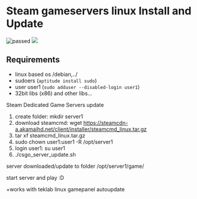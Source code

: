 # Steam gameservers linux Install and Update 

<img src="https://img.shields.io/badge/Build%20Status-passed-green.svg" alt="passed"> <img src="https://img.shields.io/badge/tested%20OS-Debian%20server%2010.1%20x64-blue.svg">

## Requirements
- linux based os /debian,../
- sudoers   (```aptitude install sudo```)
- user user1  (```sudo adduser --disabled-login user1```)
- 32bit libs (x86) and other libs...



Steam Dedicated Game Servers update

1. create folder: mkdir server1
1. download steamcmd: wget https://steamcdn-a.akamaihd.net/client/installer/steamcmd_linux.tar.gz
2. tar xf steamcmd_linux.tar.gz
3. sudo chown user1:user1 -R /opt/server1
4. login user1: su user1
5. ./csgo_server_update.sh

server downloaded/update to folder /opt/server1/game/

start server and play :D


+works with teklab linux gamepanel autoupdate
